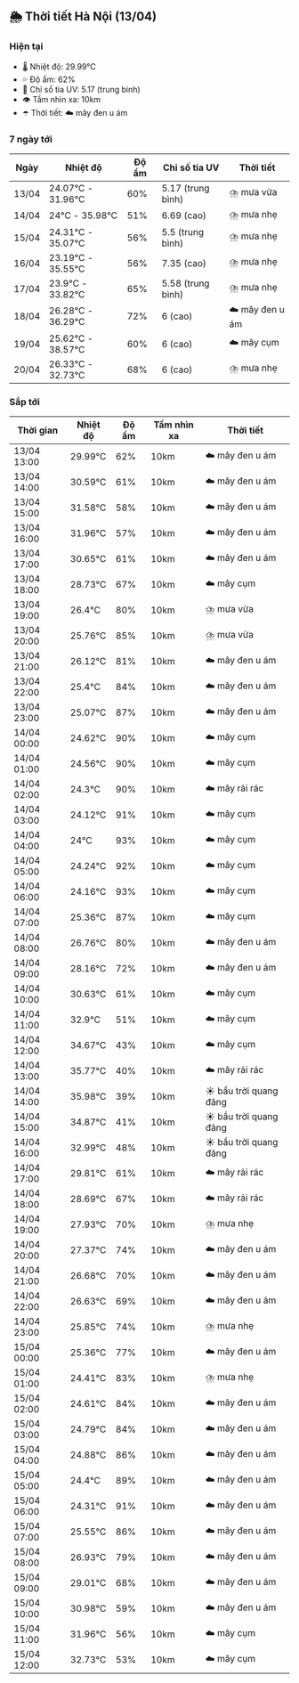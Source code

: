 ## 🌦️ Thời tiết Hà Nội (13/04)

### Hiện tại

- 🌡️ Nhiệt độ: 29.99℃
- 💦 Độ ẩm: 62%
- 🌟 Chỉ số tia UV: 5.17 (trung bình)
- 👁️ Tầm nhìn xa: 10km
- ☂️ Thời tiết: ☁️ mây đen u ám

### 7 ngày tới

| Ngày | Nhiệt độ | Độ ẩm | Chỉ số tia UV | Thời tiết |
| --- | --- | --- | --- | --- |
| 13/04 | 24.07℃ - 31.96℃ | 60% | 5.17 (trung bình) | ⛈️ mưa vừa |
| 14/04 | 24℃ - 35.98℃ | 51% | 6.69 (cao) | ⛈️ mưa nhẹ |
| 15/04 | 24.31℃ - 35.07℃ | 56% | 5.5 (trung bình) | ⛈️ mưa nhẹ |
| 16/04 | 23.19℃ - 35.55℃ | 56% | 7.35 (cao) | ⛈️ mưa nhẹ |
| 17/04 | 23.9℃ - 33.82℃ | 65% | 5.58 (trung bình) | ⛈️ mưa nhẹ |
| 18/04 | 26.28℃ - 36.29℃ | 72% | 6 (cao) | ☁️ mây đen u ám |
| 19/04 | 25.62℃ - 38.57℃ | 60% | 6 (cao) | ☁️ mây cụm |
| 20/04 | 26.33℃ - 32.73℃ | 68% | 6 (cao) | ⛈️ mưa nhẹ |

### Sắp tới

| Thời gian | Nhiệt độ | Độ ẩm | Tầm nhìn xa | Thời tiết |
| --- | --- | --- | --- | --- |
| 13/04 13:00 | 29.99℃ | 62% | 10km | ☁️ mây đen u ám |
| 13/04 14:00 | 30.59℃ | 61% | 10km | ☁️ mây đen u ám |
| 13/04 15:00 | 31.58℃ | 58% | 10km | ☁️ mây đen u ám |
| 13/04 16:00 | 31.96℃ | 57% | 10km | ☁️ mây đen u ám |
| 13/04 17:00 | 30.65℃ | 61% | 10km | ☁️ mây đen u ám |
| 13/04 18:00 | 28.73℃ | 67% | 10km | ☁️ mây cụm |
| 13/04 19:00 | 26.4℃ | 80% | 10km | ⛈️ mưa vừa |
| 13/04 20:00 | 25.76℃ | 85% | 10km | ⛈️ mưa vừa |
| 13/04 21:00 | 26.12℃ | 81% | 10km | ☁️ mây đen u ám |
| 13/04 22:00 | 25.4℃ | 84% | 10km | ☁️ mây đen u ám |
| 13/04 23:00 | 25.07℃ | 87% | 10km | ☁️ mây đen u ám |
| 14/04 00:00 | 24.62℃ | 90% | 10km | ☁️ mây cụm |
| 14/04 01:00 | 24.56℃ | 90% | 10km | ☁️ mây cụm |
| 14/04 02:00 | 24.3℃ | 90% | 10km | ☁️ mây rải rác |
| 14/04 03:00 | 24.12℃ | 91% | 10km | ☁️ mây cụm |
| 14/04 04:00 | 24℃ | 93% | 10km | ☁️ mây cụm |
| 14/04 05:00 | 24.24℃ | 92% | 10km | ☁️ mây cụm |
| 14/04 06:00 | 24.16℃ | 93% | 10km | ☁️ mây cụm |
| 14/04 07:00 | 25.36℃ | 87% | 10km | ☁️ mây cụm |
| 14/04 08:00 | 26.76℃ | 80% | 10km | ☁️ mây đen u ám |
| 14/04 09:00 | 28.16℃ | 72% | 10km | ☁️ mây đen u ám |
| 14/04 10:00 | 30.63℃ | 61% | 10km | ☁️ mây cụm |
| 14/04 11:00 | 32.9℃ | 51% | 10km | ☁️ mây cụm |
| 14/04 12:00 | 34.67℃ | 43% | 10km | ☁️ mây cụm |
| 14/04 13:00 | 35.77℃ | 40% | 10km | ☁️ mây rải rác |
| 14/04 14:00 | 35.98℃ | 39% | 10km | ☀️ bầu trời quang đãng |
| 14/04 15:00 | 34.87℃ | 41% | 10km | ☀️ bầu trời quang đãng |
| 14/04 16:00 | 32.99℃ | 48% | 10km | ☀️ bầu trời quang đãng |
| 14/04 17:00 | 29.81℃ | 61% | 10km | ☁️ mây rải rác |
| 14/04 18:00 | 28.69℃ | 67% | 10km | ☁️ mây rải rác |
| 14/04 19:00 | 27.93℃ | 70% | 10km | ⛈️ mưa nhẹ |
| 14/04 20:00 | 27.37℃ | 74% | 10km | ☁️ mây đen u ám |
| 14/04 21:00 | 26.68℃ | 70% | 10km | ☁️ mây đen u ám |
| 14/04 22:00 | 26.63℃ | 69% | 10km | ☁️ mây đen u ám |
| 14/04 23:00 | 25.85℃ | 74% | 10km | ⛈️ mưa nhẹ |
| 15/04 00:00 | 25.36℃ | 77% | 10km | ☁️ mây đen u ám |
| 15/04 01:00 | 24.41℃ | 83% | 10km | ⛈️ mưa nhẹ |
| 15/04 02:00 | 24.61℃ | 84% | 10km | ☁️ mây đen u ám |
| 15/04 03:00 | 24.79℃ | 84% | 10km | ☁️ mây đen u ám |
| 15/04 04:00 | 24.88℃ | 86% | 10km | ☁️ mây đen u ám |
| 15/04 05:00 | 24.4℃ | 89% | 10km | ☁️ mây đen u ám |
| 15/04 06:00 | 24.31℃ | 91% | 10km | ☁️ mây đen u ám |
| 15/04 07:00 | 25.55℃ | 86% | 10km | ☁️ mây đen u ám |
| 15/04 08:00 | 26.93℃ | 79% | 10km | ☁️ mây đen u ám |
| 15/04 09:00 | 29.01℃ | 68% | 10km | ☁️ mây đen u ám |
| 15/04 10:00 | 30.98℃ | 59% | 10km | ☁️ mây đen u ám |
| 15/04 11:00 | 31.96℃ | 56% | 10km | ☁️ mây cụm |
| 15/04 12:00 | 32.73℃ | 53% | 10km | ☁️ mây cụm |
